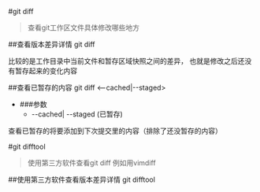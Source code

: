#git diff
>查看git工作区文件具体修改哪些地方

##查看版本差异详情
    git diff

比较的是工作目录中当前文件和暂存区域快照之间的差异， 也就是修改之后还没有暂存起来的变化内容

##查看已暂存的内容
    git diff <--cached|--staged>
    
*   ###参数
    *   --cached| --staged (已暂存)

查看已暂存的将要添加到下次提交里的内容（排除了还没暂存的内容）

#git difftool
>使用第三方软件查看git diff 例如用vimdiff

##使用第三方软件查看版本差异详情
    git difftool